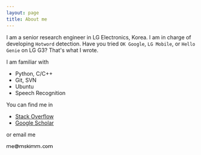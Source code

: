 ```yaml
---
layout: page
title: About me 
---
```


I am a senior research engineer in LG Electronics, Korea. I am in charge of developing `Hotword` detection. Have you tried `OK Google`, `LG Mobile`, or `Hello Genie` on LG G3? That's what I wrote.

I am familiar with 

*   Python, C/C++
*   Git, SVN 
*   Ubuntu
*   Speech Recognition

You can find me in

*   [Stack Overflow](http://stackoverflow.com/users/553095/mskimm)
*   [Google Scholar](http://scholar.google.com/citations?user=28dhrDsAAAAJ)

or email me

<img style="align: left;" src="/assets/images/email.png" />

